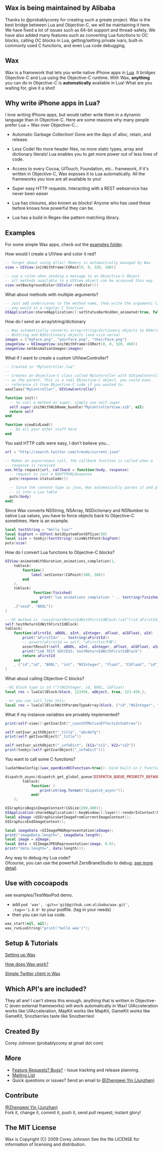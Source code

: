 Wax is being maintained by Alibaba
----------

Thanks to @probablycorey for creating such a greate project.
Wax is the best bridge between Lua and Objective-C, we will be maintaining it here. We have fixed a lot of issues such as 64-bit support and thread-safety. We have also added many features such as converting Lua functions to OC blocks, calling OC blocks in Lua, getting/setting private ivars, built-in commonly used C functions, and even Lua code debugging.

Wax
---

Wax is a framework that lets you write native iPhone apps in 
[Lua](http://www.lua.org/about.html). It bridges Objective-C and Lua using the 
Objective-C runtime. With Wax, **anything** you can do in Objective-C is **automatically**
available in Lua! What are you waiting for, give it a shot!

Why write iPhone apps in Lua?
-----------------------------

I love writing iPhone apps, but would rather write them in a dynamic language than in Objective-C. Here 
are some reasons why many people prefer Lua + Wax over Objective-C...

* Automatic Garbage Collection! Gone are the days of alloc, retain, and release.

* Less Code! No more header files, no more static types, array and dictionary literals! 
  Lua enables you to get more power out of less lines of code.

* Access to every Cocoa, UITouch, Foundation, etc.. framework, if it's written in Objective-C, 
  Wax exposes it to Lua automatically. All the frameworks you love are all available to you!

* Super easy HTTP requests. Interacting with a REST webservice has never been eaiser

* Lua has closures, also known as blocks! Anyone who has used these before knows how powerful they can be.

* Lua has a build in Regex-like pattern matching library.

Examples
--------

For some simple Wax apps, check out the [examples folder](https://github.com/alibaba/wax/tree/master/examples).

How would I create a UIView and color it red?

``` lua
-- forget about using alloc! Memory is automatically managed by Wax
view = UIView:initWithFrame(CGRect(0, 0, 320, 100))

-- use a colon when sending a message to an Objective-C Object
-- all methods available to a UIView object can be accessed this way
view:setBackgroundColor(UIColor:redColor())
```

What about methods with multiple arguments?

``` lua
-- Just add underscores to the method name, then write the arguments like
-- you would in a regular C function
UIApplication:sharedApplication():setStatusBarHidden_animated(true, false)
```

How do I send an array/string/dictionary

``` lua
-- Wax automatically converts array/string/dictionary objects to NSArray,
-- NSString and NSDictionary objects (and vice-versa)
images = {"myFace.png", "yourFace.png", "theirFace.png"}
imageView = UIImageView:initWithFrame(CGRect(0, 0, 320, 460))
imageView:setAnimationImages(images)
```

What if I want to create a custom UIViewController?

``` lua
-- Created in "MyController.lua"
--
-- Creates an Objective-C class called MyController with UIViewController
-- as the parent. This is a real Objective-C object, you could even
-- reference it from Objective-C code if you wanted to.
waxClass{"MyController", UIViewController}

function init()
  -- to call a method on super, simply use self.super
  self.super:initWithNibName_bundle("MyControllerView.xib", nil)
  return self
end

function viewDidLoad()
  -- Do all your other stuff here
end
```

You said HTTP calls were easy, I don't believe you...

``` lua
url = "http://search.twitter.com/trends/current.json"

-- Makes an asyncronous call, the callback function is called when a
-- response is received
wax.http.request{url, callback = function(body, response)
  -- request is just a NSHTTPURLResponse
  puts(response:statusCode())

  -- Since the content-type is json, Wax automatically parses it and places
  -- it into a Lua table
  puts(body)
end}
```

Since Wax converts NSString, NSArray, NSDictionary and NSNumber to native Lua values, you have to force objects back to Objective-C sometimes. Here is an example.

``` lua
local testString = "Hello lua!"
local bigFont = UIFont:boldSystemFontOfSize(30)
local size = toobjc(testString):sizeWithFont(bigFont)
puts(size)
```
    
How do I convert Lua functions to Objective-C blocks? 

``` lua
UIView:animateWithDuration_animations_completion(1, 
    toblock(
        function()
            label:setCenter(CGPoint(300, 300))
        end
    ),
    toblock(
             function(finished)
                print('lua animations completion ' .. tostring(finished))
            end
    ,{"void", "BOOL"})
)

---OC method is -(void)testReturnIdWithFirstIdBlock:(id(^)(id aFirstId, BOOL aBOOL, int aInt, NSInteger aInteger, float aFloat, CGFloat aCGFloat, id aId))block
self:testReturnIdWithFirstIdBlock(
toblock(
    function(aFirstId, aBOOL, aInt, aInteger, aFloat, aCGFloat, aId)
        print("aFirstId=" .. tostring(aFirstId))
        -- assert(aFirstId == self, "aFirstInt不等")
        assertResult(self, aBOOL, aInt, aInteger, aFloat, aCGFloat, aId)
        print("LUA TEST SUCCESS: testReturnIdWithFirstIdBlock")
        return aFirstId
    end
    , {"id","id", "BOOL", "int", "NSInteger", "float", "CGFloat", "id"})
)
```

What about calling Objective-C blocks?

``` lua
--OC block type is id (^)(NSInteger, id, BOOL, CGFloat)
local res = luaCallBlock(block, 123456, aObject, true, 123.456,);

--or you can call like this:
local res = luaCallBlockWithParamsTypeArray(block, {"id","NSInteger", "id", "BOOL", "CGFloat"},  123456, aObject, true, 123.456);
```

What if my instance variables are privately implemented?

``` lua
print(self:view():getIvarInt("_countOfMotionEffectsInSubtree"))

self:setIvar_withObject("_title", "abcdefg")
print(self:getIvarObject("_title"))

self:setIvar_withObject("_infoDict", {k11="v11", k22="v22"})
print(toobjc(self:getIvarObject("_infoDict")))
```

You want to call some C functions?

``` lua
luaSetWaxConfig({wax_openBindOCFunction=true})--bind built-in C function

dispatch_async(dispatch_get_global_queue(DISPATCH_QUEUE_PRIORITY_DEFAULT, 0), 
        toblock(
            function( )
                print(string.format("dispatch_async"));
            end)
    );

UIGraphicsBeginImageContext(CGSize(200,400));
UIApplication:sharedApplication():keyWindow():layer():renderInContext(UIGraphicsGetCurrentContext());
local aImage =UIGraphicsGetImageFromCurrentImageContext();
UIGraphicsEndImageContext();

local imageData =UIImagePNGRepresentation(aImage);
print("imageData.length=", imageData.length);
local image = aImage;
local data = UIImageJPEGRepresentation(image, 0.8);
print("data.length=", data:length());
```

Any way to debug my Lua code?   
Ofcourse, you can use the powerfull ZeroBraneStudio to debug. [see more detail](https://github.com/alibaba/wax/tree/master/examples/LuaCodeDebug).

Use with cocoapods
----------
see examples/TestWaxPod demo.  
* add `pod 'wax', :git=>'git@github.com:alibaba/wax.git', :tag=>'1.0.0'` to your podfile. (tag in your needs)  
* then you can run lua code.

``` lua
wax_start(nil, nil);
wax_runLuaString("print('hello wax')");
```
    
Setup & Tutorials
-----------------

[Setting up Wax](https://github.com/probablycorey/wax/wiki/Installation)

[How does Wax work?](https://github.com/probablycorey/wax/wiki/Overview)

[Simple Twitter client in Wax](https://github.com/probablycorey/wax/wiki/Twitter)

Which API's are included?
-------------------------

They all are! I can't stress this enough, anything that is written in Objective-C (even external frameworks) will work automatically in Wax! UIAcceleration works like UIAcceleration, MapKit works like MapKit, GameKit works like GameKit, Snozberries taste like Snozberries!

Created By
----------
Corey Johnson (probablycorey at gmail dot com)

More
----
* [Feature Requests? Bugs?](http://github.com/probablycorey/wax/issues) - Issue tracking and release planning.
* [Mailing List](http://groups.google.com/group/iphonewax)
* Quick questions or issues? Send an email to [@Zhengwei Yin (Junzhan)](mailto:junzhan.yzw@taobao.com)

Contribute
----------
[@Zhengwei Yin (Junzhan)](mailto:junzhan.yzw@taobao.com)  
Fork it, change it, commit it, push it, send pull request; instant glory!


The MIT License
---------------
Wax is Copyright (C) 2009 Corey Johnson See the file LICENSE for information of licensing and distribution.
